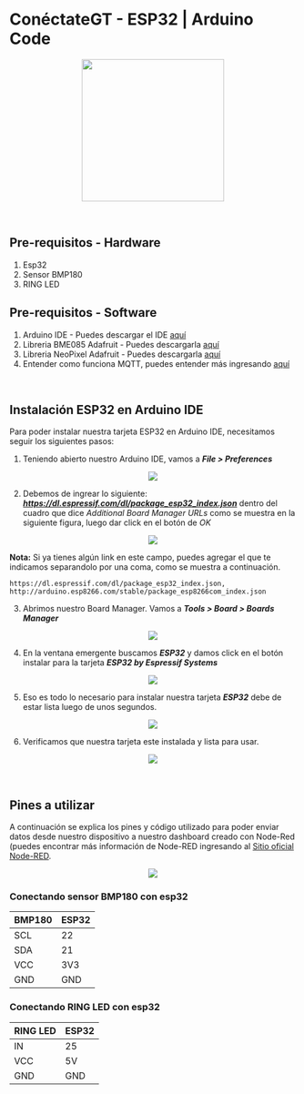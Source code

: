 # ConéctateGT - ESP32 | Arduino Code
<p align="center">
  <img width="250" src="/imagenes/logo.png">
</p>
<br />

## Pre-requisitos - Hardware
1. Esp32
2. Sensor BMP180
3. RING LED

## Pre-requisitos - Software
1. Arduino IDE - Puedes descargar el IDE <a href="https://www.arduino.cc/en/Main/Software" target="_blank">aquí <a/>
2. Libreria BME085 Adafruit - Puedes descargarla <a href="https://learn.adafruit.com/bmp085/using-the-bmp085-api-v2" target="_blank">aquí <a/>
3. Libreria NeoPixel Adafruit - Puedes descargarla <a href="https://learn.adafruit.com/adafruit-neopixel-uberguide/arduino-library-installation" target="_blank">aquí <a/>
4. Entender como funciona MQTT, puedes entender más ingresando <a href="https://randomnerdtutorials.com/what-is-mqtt-and-how-it-works/" target="_blank">aquí <a/>

<br />

## Instalación ESP32 en Arduino IDE
Para poder instalar nuestra tarjeta ESP32 en Arduino IDE, necesitamos seguir los siguientes pasos:

1. Teniendo abierto nuestro Arduino IDE, vamos a __*File > Preferences*__
<p align="center">
  <img  src="/imagenes/arduino-ide-open-preferences.png">
</p>

2. Debemos de ingrear lo siguiente: __*https://dl.espressif.com/dl/package_esp32_index.json*__ dentro del cuadro que dice *Additional Board Manager URLs* como se muestra en la siguiente figura, luego dar click en el botón de *OK*
<p align="center">
  <img  src="/imagenes/preferences.png">
</p>

__Nota:__ Si ya tienes algún link en este campo, puedes agregar el que te indicamos separandolo por una coma, como se muestra a continuación.

```
https://dl.espressif.com/dl/package_esp32_index.json, http://arduino.esp8266.com/stable/package_esp8266com_index.json
```

3. Abrimos nuestro Board Manager. Vamos a __*Tools > Board > Boards Manager*__ 
<p align="center">
  <img src="/imagenes/boardsManager.png">
</p>

4. En la ventana emergente buscamos __*ESP32*__ y damos click en el botón instalar para la tarjeta __*ESP32 by Espressif Systems*__ 
<p align="center">
  <img  src="/imagenes/installing.png">
</p>

5. Eso es todo lo necesario para instalar nuestra tarjeta __*ESP32*__ debe de estar lista luego de unos segundos.
<p align="center">
  <img  src="/imagenes/ESP32-Board-add-on-in-Arduino-IDE-installed.png">
</p>

6. Verificamos que nuestra tarjeta este instalada y lista para usar.
<p align="center">
  <img src="/imagenes/installation-verification.png">
</p>


<br />

## Pines a utilizar
A continuación se explica los pines y código utilizado para poder enviar datos desde nuestro dispositivo a nuestro dashboard creado con Node-Red (puedes encontrar más información de Node-RED ingresando al <a href="https://nodered.org/" target="_blank"> Sitio oficial Node-RED<a />.
<p align="center">
  <img src="/imagenes/esp32-pinout.jpg">
</p>

### Conectando sensor BMP180 con esp32
BMP180 | ESP32
--- | ---
SCL | 22
SDA | 21
VCC | 3V3
GND | GND


### Conectando RING LED con esp32
RING LED | ESP32
--- | ---
IN | 25
VCC | 5V
GND | GND

